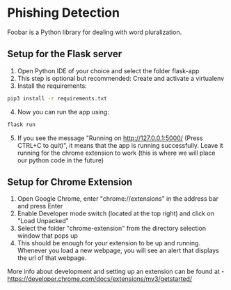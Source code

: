 # Phishing Detection

Foobar is a Python library for dealing with word pluralization.

## Setup for the Flask server
1. Open Python IDE of your choice and select the folder flask-app
2. This step is optional but recommended: Create and activate a virtualenv
3. Install the requirements:
```bash
pip3 install -r requirements.txt
```
4. Now you can run the app using:
```bash
flask run
```
5. If you see the message "Running on http://127.0.0.1:5000/ (Press CTRL+C to quit)", it means that the app is running successfully. Leave it running for the chrome extension to work (this is where we will place our python code in the future)

## Setup for Chrome Extension
1. Open Google Chrome, enter "chrome://extensions" in the address bar and press Enter
2. Enable Developer mode switch (located at the top right) and click on "Load Unpacked"
3. Select the folder "chrome-extension" from the directory selection window that pops up
4. This should be enough for your extension to be up and running. Whenever you load a new webpage, you will see an alert that displays the url of that webpage.

More info about development and setting up an extension can be found at - https://developer.chrome.com/docs/extensions/mv3/getstarted/
